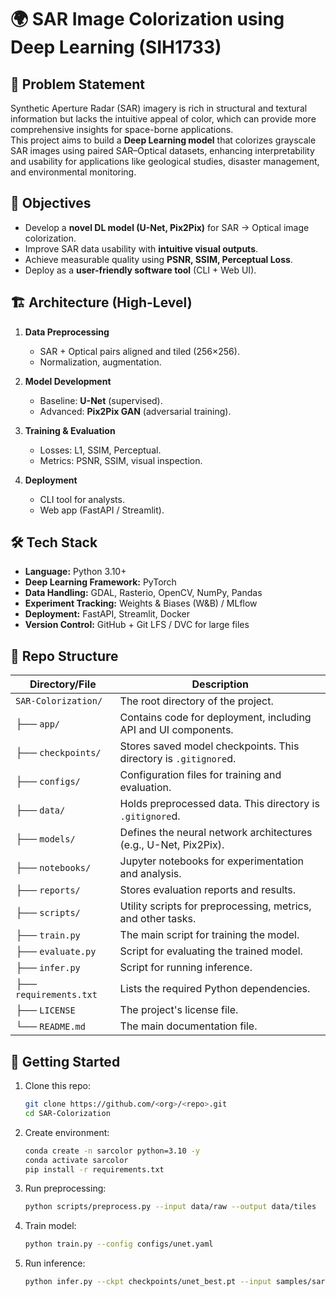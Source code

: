 # 🌍 SAR Image Colorization using Deep Learning (SIH1733)

## 📌 Problem Statement
Synthetic Aperture Radar (SAR) imagery is rich in structural and textural information but lacks the intuitive appeal of color, which can provide more comprehensive insights for space-borne applications.  
This project aims to build a **Deep Learning model** that colorizes grayscale SAR images using paired SAR–Optical datasets, enhancing interpretability and usability for applications like geological studies, disaster management, and environmental monitoring.

## 🎯 Objectives
- Develop a **novel DL model (U-Net, Pix2Pix)** for SAR → Optical image colorization.
- Improve SAR data usability with **intuitive visual outputs**.
- Achieve measurable quality using **PSNR, SSIM, Perceptual Loss**.
- Deploy as a **user-friendly software tool** (CLI + Web UI).

## 🏗️ Architecture (High-Level)
1. **Data Preprocessing**  
   - SAR + Optical pairs aligned and tiled (256×256).  
   - Normalization, augmentation.  

2. **Model Development**  
   - Baseline: **U-Net** (supervised).  
   - Advanced: **Pix2Pix GAN** (adversarial training).  

3. **Training & Evaluation**  
   - Losses: L1, SSIM, Perceptual.  
   - Metrics: PSNR, SSIM, visual inspection.  

4. **Deployment**  
   - CLI tool for analysts.  
   - Web app (FastAPI / Streamlit).  

## 🛠️ Tech Stack
- **Language:** Python 3.10+
- **Deep Learning Framework:** PyTorch
- **Data Handling:** GDAL, Rasterio, OpenCV, NumPy, Pandas
- **Experiment Tracking:** Weights & Biases (W&B) / MLflow
- **Deployment:** FastAPI, Streamlit, Docker
- **Version Control:** GitHub + Git LFS / DVC for large files

## 📂 Repo Structure

| Directory/File         | Description                                                          |
|------------------------|----------------------------------------------------------------------|
| `SAR-Colorization/`    | The root directory of the project.                                   |
| ├── `app/`             | Contains code for deployment, including API and UI components.       |
| ├── `checkpoints/`     | Stores saved model checkpoints. This directory is `.gitignore`d.     |
| ├── `configs/`         | Configuration files for training and evaluation.                     |
| ├── `data/`            | Holds preprocessed data. This directory is `.gitignore`d.            |
| ├── `models/`          | Defines the neural network architectures (e.g., U-Net, Pix2Pix).     |
| ├── `notebooks/`       | Jupyter notebooks for experimentation and analysis.                  |
| ├── `reports/`         | Stores evaluation reports and results.                               |
| ├── `scripts/`         | Utility scripts for preprocessing, metrics, and other tasks.         |
| ├── `train.py`         | The main script for training the model.                              |
| ├── `evaluate.py`      | Script for evaluating the trained model.                             |
| ├── `infer.py`         | Script for running inference.                                        |
| ├── `requirements.txt` | Lists the required Python dependencies.                              |
| ├── `LICENSE`          | The project's license file.                                          |
| └── `README.md`        | The main documentation file.                                         |

## 🚀 Getting Started
1. Clone this repo:
   ```bash
   git clone https://github.com/<org>/<repo>.git
   cd SAR-Colorization
   ```

2. Create environment:

   ```bash
   conda create -n sarcolor python=3.10 -y
   conda activate sarcolor
   pip install -r requirements.txt
   ```
3. Run preprocessing:

   ```bash
   python scripts/preprocess.py --input data/raw --output data/tiles
   ```

4. Train model:

   ```bash
   python train.py --config configs/unet.yaml
   ```

5. Run inference:

   ```bash
   python infer.py --ckpt checkpoints/unet_best.pt --input samples/sar.tif --out outputs/colorized.png
   ```
